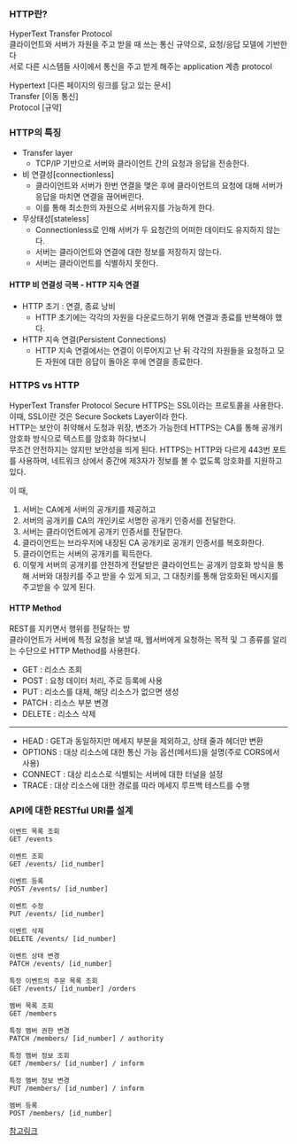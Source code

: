 ### HTTP란?
 HyperText Transfer Protocol </br>
 클라이언트와 서버가 자원을 주고 받을 때 쓰는 통신 규약으로, 요청/응답 모델에 기반한다 </br>
 서로 다른 시스템들 사이에서 통신을 주고 받게 해주는 application 계층 protocol </br>

Hypertext [다른 페이지의 링크를 담고 있는 문서] </br>
Transfer  [이동 통신] </br>
Protocol  [규약] </br>

 ### HTTP의 특징
 * Transfer layer
   * TCP/IP 기반으로 서버와 클라이언트 간의 요청과 응답을 전송한다.
 * 비 연결성[connectionless]
   * 클라이언트와 서버가 한번 연결을 맺은 후에 클라이언트의 요청에 대해 서버가 응답을 마치면 연결을 끊어버린다.
   * 이를 통해 최소한의 자원으로 서버유지를 가능하게 한다.  
 * 무상태성[stateless]
   * Connectionless로 인해 서버가 두 요청간의 어떠한 데이터도 유지하지 않는다.
   * 서버는 클라이언트와 연결에 대한 정보를 저장하지 않는다.
   * 서버는 클라이언트를 식별하지 못한다.

 #### HTTP 비 연결성 극복 - HTTP 지속 연결
  * HTTP 초기 : 연결, 종료 낭비
    * HTTP 초기에는 각각의 자원을 다운로드하기 위해 연결과 종료를 반복해야 했다. 
  * HTTP 지속 연결(Persistent Connections)
    * HTTP 지속 연결에서는 연결이 이루어지고 난 뒤 각각의 자원들을 요청하고 모든 자원에 대한 응답이 돌아온 후에
      연결을 종료한다.
 
### HTTPS vs HTTP
HyperText Transfer Protocol Secure
HTTPS는 SSL이라는 프로토콜을 사용한다.</br>
이때, SSL이란 것은 Secure Sockets Layer이라 한다.</br>
HTTP는 보안이 취약해서 도청과 위장, 변조가 가능한데 HTTPS는 CA를 통해 공개키 암호화 방식으로 텍스트를 암호화 하다보니</br>
무조건 안전하지는 않지만 보안성을 띄게 된다. HTTPS는 HTTP와 다르게 443번 포트를 사용하며, 네트워크 상에서 중간에 제3자가 정보를 볼 수 없도록 암호화를 지원하고 있다.

이 때, 

1. 서버는 CA에게 서버의 공개키를 제공하고
2. 서버의 공개키를 CA의 개인키로 서명한 공개키 인증서를 전달한다.
3. 서버는 클라이언트에게 공개키 인증서를 전달한다.
4. 클라이언트는 브라우저에 내장된 CA 공개키로 공개키 인증서를 복호화한다.
5. 클라이언트는 서버의 공개키를 획득한다.
6. 이렇게 서버의 공개키를 안전하게 전달받은 클라이언트는 공개키 암호화 방식을 통해 서버와 대칭키를 주고 받을 수 있게 되고, 그 대칭키를 통해 암호화된 메시지를 주고받을 수 있게 된다.


#### HTTP Method
 REST를 지키면서 행위를 전달하는 방 </br>
 클라이언트가 서버에 특정 요청을 보낼 때, 웹서버에게 요청하는 목적 및 그 종류를 알리는 수단으로 HTTP Method를 사용한다.

 * GET : 리소스 조회
 * POST : 요청 데이터 처리, 주로 등록에 사용
 * PUT : 리소스를 대체, 해당 리소스가 없으면 생성
 * PATCH : 리소스 부분 변경
 * DELETE : 리소스 삭제
______________________________________________________________________________
 * HEAD : GET과 동일하지만 메세지 부분을 제외하고, 상태 줄과 헤더만 변환 
 * OPTIONS : 대상 리소스에 대한 통신 가능 옵션(메서드)을 설명(주로 CORS에서 사용)
 * CONNECT : 대상 리소스로 식별되는 서버에 대한 터널을 설정
 * TRACE : 대상 리소스에 대한 경로를 따라 메세지 루프백 테스트를 수행

   

### API에 대한 RESTful URI를 설계
```
이벤트 목록 조회
GET /events
```
```
이벤트 조회
GET /events/ [id_number]
```
```
이벤트 등록
POST /events/ [id_number]
```
```
이벤트 수정
PUT /events/ [id_number]
```
```
이벤트 삭제
DELETE /events/ [id_number]
```
```
이벤트 상태 변경
PATCH /events/ [id_number]
```
```
특정 이벤트의 주문 목록 조회
GET /events/ [id_number] /orders
```
```
멤버 목록 조회
GET /members
```
```
특정 멤버 권한 변경
PATCH /members/ [id_number] / authority
```
```
특정 멤버 정보 조회
GET /members/ [id_number] / inform
```
```
특정 멤버 정보 변경
PUT /members/ [id_number] / inform
```
```
멤버 등록
POST /members/ [id_number]
```

[참고링크](https://velog.io/@couchcoding/%EA%B0%9C%EB%B0%9C-%EC%B4%88%EB%B3%B4%EB%A5%BC-%EC%9C%84%ED%95%9C-RESTful-API-%EC%84%A4%EA%B3%84-%EA%B0%80%EC%9D%B4%EB%93%9C#%EC%84%A4%EA%B3%84-%EC%98%88)

